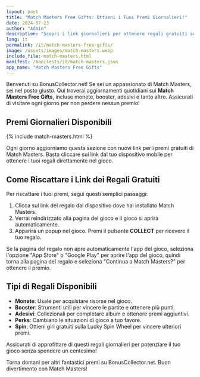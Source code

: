 ```yaml
---
layout: post
title: "Match Masters Free Gifts: Ottieni i Tuoi Premi Giornalieri!"
date: 2024-07-23
author: "Admin"
description: "Scopri i link giornalieri per ottenere regali gratuiti su Match Masters. Aggiornamenti quotidiani sui premi in monete, booster e altro."
lang: it
permalink: /it/match-masters-free-gifts/
image: /assets/images/match-masters.webp
include_file: match-masters.html
manifest: /manifests/it/match-masters.json
app_name: "Match Masters Free Gifts"
---
```


Benvenuti su BonusCollector.net! Se sei un appassionato di Match Masters, sei nel posto giusto. Qui troverai aggiornamenti quotidiani sui **Match Masters Free Gifts**, incluse monete, booster, adesivi e tanto altro. Assicurati di visitare ogni giorno per non perdere nessun premio!

## Premi Giornalieri Disponibili

{% include match-masters.html %}

Ogni giorno aggiorniamo questa sezione con nuovi link per i premi gratuiti di Match Masters. Basta cliccare sui link dal tuo dispositivo mobile per ottenere i tuoi regali direttamente nel gioco.

## Come Riscattare i Link dei Regali Gratuiti

Per riscattare i tuoi premi, segui questi semplici passaggi:
1. Clicca sul link del regalo dal dispositivo dove hai installato Match Masters.
2. Verrai reindirizzato alla pagina del gioco e il gioco si aprirà automaticamente.
3. Apparirà un popup nel gioco. Premi il pulsante **COLLECT** per ricevere il tuo regalo.

Se la pagina del regalo non apre automaticamente l'app del gioco, seleziona l'opzione "App Store" o "Google Play" per aprire l'app del gioco, quindi torna alla pagina del regalo e seleziona "Continua a Match Masters?" per ottenere il premio.

## Tipi di Regali Disponibili

- **Monete**: Usale per acquistare risorse nel gioco.
- **Booster**: Strumenti utili per vincere le partite e ottenere più punti.
- **Adesivi**: Collezionali per completare album e ottenere premi aggiuntivi.
- **Perks**: Cambiano le situazioni di gioco a tuo favore.
- **Spin**: Ottieni giri gratuiti sulla Lucky Spin Wheel per vincere ulteriori premi.

Assicurati di approfittare di questi regali giornalieri per potenziare il tuo gioco senza spendere un centesimo!

Torna domani per altri fantastici premi su BonusCollector.net. Buon divertimento con Match Masters!
